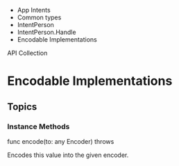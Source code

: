 

- App Intents
- Common types
- IntentPerson
- IntentPerson.Handle
-  Encodable Implementations 

API Collection

# Encodable Implementations

## Topics

### Instance Methods

func encode(to: any Encoder) throws

Encodes this value into the given encoder.

